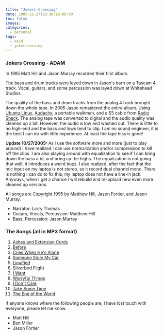 ```yaml
---
title: "Jokers Crossing"
date: 2005-11-27T15:36:16-06:00
toc: false
images:
categories:
  - personal
tags: 
  - band
  - jokercrossing
---
```


### Jokers Crossing - ADAM

In 1995 Matt Hill and Jason Murray recorded their first album.

The bass and drum tracks were layed down in Jason\'s barn on a Tascam 4
track. Vocal, guitars, and some percussion was layed down at Whitehead
Studios.

The quality of the bass and drum tracks from the analog 4 track brought
down the whole tape. In 2005 Jason remastered the entire album. Using
[Ubuntu Linux](http://ubuntulinux.org/),
[Audacity](http://audacity.sourceforge.net/), a portable walkman, and a
\$5 cable from [Radio Shack](http://www.radioshack.com/). The analog
tape was converted to digital and the audio quality was cleaned up a
bit. However, the audio is low and washed out. There is little to no
high-end and the bass and lows tend to clip. I am no sound engineer, it
is the best I can do with little experience. At least the tape hiss is
gone!

**Update 10/27/2005:** As I use the software more and more (just to play
around) I have realized I can use normalization and/or compression to
kill off the clips. I am also playing around with equalization to see if
I can bring down the bass a bit and bring up the highs. The equalization
is not going that well, it introduces a weird buzz. I also realized,
after the fact that the mic input on my laptop is not stereo, so it
record dual channel mono. There is nothing I can do to fix this, my
laptop does not have a line-in jack. Anyways, when I get a chance I will
rebuild and re-upload new even more cleaned up versions.

All songs are Copyright 1995 by Matthew Hill, Jason Fortier, and Jason
Murray.

-   Narrator: Larry Thomas
-   Guitars, Vocals, Percussion: Matthew Hill
-   Bass, Percussion: Jason Murray

### The Songs (all in MP3 format)

1.  [Ashes and Extension Cords](/music/01-Ashes-and-Extension-Cords.mp3)
2.  [Before](/music/02-Before.mp3)
3.  [Cries When He\'s Alone](/music/03-Cries-When-Hes-Alone.mp3)
4.  [Someone Stole My Car](/music/04-Someone-Stole-My-Car.mp3)
5.  [Liquified](/music/05-Liquified.mp3)
6.  [Silverbird Flight](/music/06-Silverbird-Flight.mp3)
7.  [I Want](/music/07-I-Want.mp3)
8.  [Worryful Things](/music/08-Worryful-Things.mp3)
9.  [I Don\'t Care](/music/09-I-Dont-Care.mp3)
10. [Take Some Time](/music/10-Take-Some-Time.mp3)
11. [The End of the World](/music/11-The-End-of-the-World.mp3)

If anyone knows where the following people are, I have lost touch with
everyone, please let me know.

-   Matt Hill
-   Ben Miller
-   Jason Fortier
